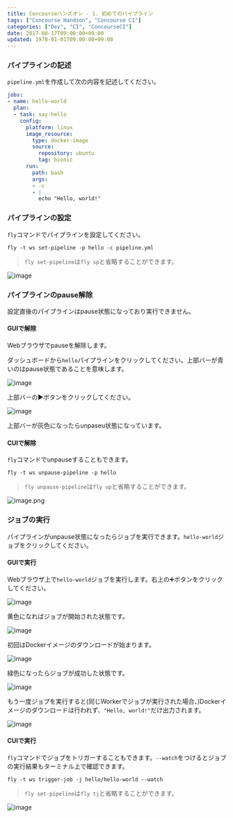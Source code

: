 ```yaml
---
title: Concourseハンズオン - 1. 初めてのパイプライン
tags: ["Concourse Handson", "Concourse CI"]
categories: ["Dev", "CI", "ConcourseCI"]
date: 2017-08-17T09:00:00+09:00
updated: 1970-01-01T09:00:00+09:00
---
```


### パイプラインの記述

`pipeline.yml`を作成して次の内容を記述してください。

``` yaml
jobs:
- name: hello-world
  plan:
  - task: say-hello
    config:
      platform: linux
      image_resource:
        type: docker-image
        source:
          repository: ubuntu
          tag: bionic
      run:
        path: bash
        args: 
        - -c
        - |
          echo "Hello, world!"
```

### パイプラインの設定

`fly`コマンドでパイプラインを設定してください。

```
fly -t ws set-pipeline -p hello -c pipeline.yml
```

> `fly set-pipeline`は`fly sp`と省略することができます。

![image](https://user-images.githubusercontent.com/106908/73242647-e8ab9b00-41e8-11ea-8657-731f798d8766.png)

### パイプラインのpause解除

設定直後のパイプラインはpause状態になっており実行できません。

#### GUIで解除

Webブラウザでpauseを解除します。

ダッシュボードから`hello`パイプラインをクリックしてください。上部バーが青いのはpause状態であることを意味します。

![image](https://user-images.githubusercontent.com/106908/73242413-468bb300-41e8-11ea-94ca-807def15d698.png)

上部バーの▶️ボタンをクリックしてください。

![image](https://user-images.githubusercontent.com/106908/73242434-55726580-41e8-11ea-9038-4380207a4023.png)

上部バーが灰色になったらunpaseu状態になっています。

#### CUIで解除

`fly`コマンドでunpauseすることもできます。

```
fly -t ws unpause-pipeline -p hello
```

> `fly unpause-pipeline`は`fly up`と省略することができます。

![image.png](https://qiita-image-store.s3.amazonaws.com/0/1852/54333adf-cbb8-dfe3-db2a-c3652f714746.png)


### ジョブの実行

パイプラインがunpause状態になったらジョブを実行できます。`hello-world`ジョブをクリックしてください。

#### GUIで実行

Webブラウザ上で`hello-world`ジョブを実行します。右上の➕ボタンをクリックしてください。

![image](https://user-images.githubusercontent.com/106908/73242549-a1250f00-41e8-11ea-978b-23b2291a1132.png)

黄色になればジョブが開始された状態です。

![image](https://user-images.githubusercontent.com/106908/73242575-bac65680-41e8-11ea-9a10-f169cb9a82e4.png)

初回はDockerイメージのダウンロードが始まります。

![image](https://user-images.githubusercontent.com/106908/73242804-4809ab00-41e9-11ea-97c9-6c720ae6b526.png)

緑色になったらジョブが成功した状態です。

![image](https://user-images.githubusercontent.com/106908/73242833-5ce63e80-41e9-11ea-894d-e9da801cf324.png)

もう一度ジョブを実行すると(同じWorkerでジョブが実行された場合、)Dockerイメージのダウンロードは行われず、`"Hello, world!"`だけ出力されます。

![image](https://user-images.githubusercontent.com/106908/73242879-7be4d080-41e9-11ea-9672-1a147e7e47c8.png)

#### CUIで実行

`fly`コマンドでジョブをトリガーすることもできます。`--watch`をつけるとジョブの実行結果もターミナル上で確認できます。

```
fly -t ws trigger-job -j hello/hello-world --watch
```

> `fly set-pipeline`は`fly tj`と省略することができます。


![image](https://user-images.githubusercontent.com/106908/73242929-9d45bc80-41e9-11ea-8b2a-5b266ae85303.png)

